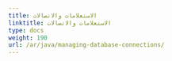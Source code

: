```yaml
---
title: الاستعلامات والاتصالات
linktitle: الاستعلامات والاتصالات
type: docs
weight: 190
url: /ar/java/managing-database-connections/
---
```

